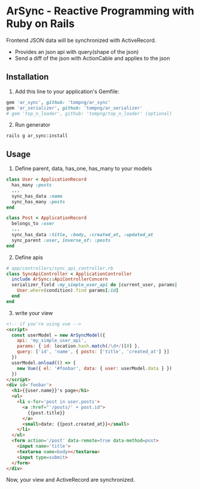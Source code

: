 # ArSync - Reactive Programming with Ruby on Rails

Frontend JSON data will be synchronized with ActiveRecord.

- Provides an json api with query(shape of the json)
- Send a diff of the json with ActionCable and applies to the json

## Installation

1. Add this line to your application's Gemfile:
```ruby
gem 'ar_sync', github: 'tompng/ar_sync'
gem 'ar_serializer', github: 'tompng/ar_serializer'
# gem 'top_n_loader', github: 'tompng/top_n_loader' (optional)
```

2. Run generator
```shell
rails g ar_sync:install
```

## Usage

1. Define parent, data, has_one, has_many to your models
```ruby
class User < ApplicationRecord
  has_many :posts
  ...
  sync_has_data :name
  sync_has_many :posts
end

class Post < ApplicationRecord
  belongs_to :user
  ...
  sync_has_data :title, :body, :created_at, :updated_at
  sync_parent :user, inverse_of: :posts
end
```

2. Define apis
```ruby
# app/controllers/sync_api_controller.rb
class SyncApiController < ApplicationController
  include ArSync::ApiControllerConcern
  serializer_field :my_simple_user_api do |current_user, params|
    User.where(condition).find params[:id]
  end
end
```

3. write your view
```html
<!-- if you're using vue -->
<script>
  const userModel = new ArSyncModel({
    api: 'my_simple_user_api',
    params: { id: location.hash.match(/\d+/)[0] },
    query: ['id', 'name', { posts: ['title', 'created_at'] }]
  })
  userModel.onload(() => {
    new Vue({ el: '#foobar', data: { user: userModel.data } })
  })
</script>
<div id='foobar'>
  <h1>{{user.name}}'s page</h1>
  <ul>
    <li v-for='post in user.posts'>
      <a :href="'/posts/' + post.id">
        {{post.title}}
      </a>
      <small>date: {{post.created_at}}</small>
    </li>
  </ul>
  <form action='/post' data-remote=true data-method=post>
    <input name='title'>
    <textarea name=body></textarea>
    <input type=submit>
  </form>
</div>
```

Now, your view and ActiveRecord are synchronized.

